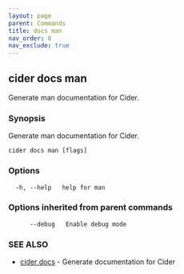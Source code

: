 ```yaml
---
layout: page
parent: Commands
title: docs man
nav_order: 0
nav_exclude: true
---
```


## cider docs man

Generate man documentation for Cider.

### Synopsis

Generate man documentation for Cider.

```
cider docs man [flags]
```

### Options

```
  -h, --help   help for man
```

### Options inherited from parent commands

```
      --debug   Enable debug mode
```

### SEE ALSO

* [cider docs](/commands/cider_docs/)	 - Generate documentation for Cider

